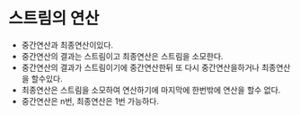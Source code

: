 # 스트림의 연산
- 중간연산과 최종연산이있다.
- 중간연산의 결과는 스트림이고 최종연산은 스트림을 소모한다.
- 중간연산의 결과가 스트림이기에 중간연산한뒤 또 다시 중간연산을하거나 최종연산을 할수있다.
- 최종연산은 스트림을 소모하여 연산하기에 마지막에 한번밖에 연산을 할수 없다.
- 중간연산은 n번, 최종연산은 1번 가능하다.